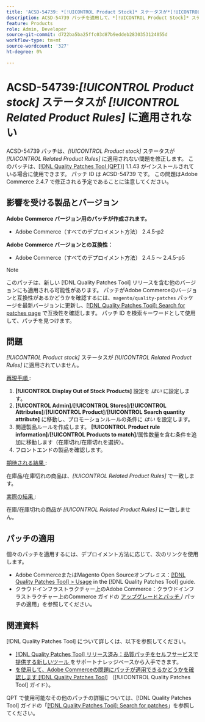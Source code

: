 ```yaml
---
title: 'ACSD-54739: *[!UICONTROL Product Stock]* ステータスが*[!UICONTROL Related Product Rules]*に適用されていません'
description: ACSD-54739 パッチを適用して、*[!UICONTROL Product Stock]* ステータスが*[!UICONTROL Related Product Rules]*に適用されないAdobe Commerceの問題を修正してください。
feature: Products
role: Admin, Developer
source-git-commit: d722ba5ba25ffc03d87b9eddeb2830353124055d
workflow-type: tm+mt
source-wordcount: '327'
ht-degree: 0%

---
```


# ACSD-54739:*[!UICONTROL Product stock]* ステータスが *[!UICONTROL Related Product Rules]* に適用されない

ACSD-54739 パッチは、*[!UICONTROL Product stock]* ステータスが *[!UICONTROL Related Product Rules]* に適用されない問題を修正します。 このパッチは、[[!DNL Quality Patches Tool (QPT)]](https://experienceleague.adobe.com/en/docs/commerce-knowledge-base/kb/announcements/commerce-announcements/magento-quality-patches-released-new-tool-to-self-serve-quality-patches) 1.1.43 がインストールされている場合に使用できます。 パッチ ID は ACSD-54739 です。 この問題はAdobe Commerce 2.4.7 で修正される予定であることに注意してください。

## 影響を受ける製品とバージョン

**Adobe Commerce バージョン用のパッチが作成されます。**

* Adobe Commerce（すべてのデプロイメント方法） 2.4.5-p2

**Adobe Commerce バージョンとの互換性：**

* Adobe Commerce（すべてのデプロイメント方法） 2.4.5 ～ 2.4.5-p5

>[!NOTE]
>
>このパッチは、新しい [!DNL Quality Patches Tool] リリースを含む他のバージョンにも適用される可能性があります。 パッチがAdobe Commerceのバージョンと互換性があるかどうかを確認するには、`magento/quality-patches` パッケージを最新バージョンに更新し、[[!DNL Quality Patches Tool]: Search for patches page](https://experienceleague.adobe.com/tools/commerce-quality-patches/index.html) で互換性を確認します。 パッチ ID を検索キーワードとして使用して、パッチを見つけます。

## 問題

*[!UICONTROL Product stock]* ステータスが *[!UICONTROL Related Product Rules]* に適用されていません。

<u> 再現手順 </u>:

1. **[!UICONTROL Display Out of Stock Products]** 設定を *はい* に設定します。
1. **[!UICONTROL Admin]**/**[!UICONTROL Stores]**/**[!UICONTROL Attributes]**/**[!UICONTROL Product]**/**[!UICONTROL Search quantity attribute]** に移動し、プロモーションルールの条件に *はい* を設定します。
1. 関連製品ルールを作成します。 **[!UICONTROL Product rule information]**/**[!UICONTROL Products to match]**/属性数量を含む条件を追加に移動します（在庫切れ/在庫切れを選択）。
1. フロントエンドの製品を確認します。

<u> 期待される結果 </u>:

在庫品/在庫切れの商品は、*[!UICONTROL Related Product Rules]* で一致します。

<u> 実際の結果 </u>:

在庫/在庫切れの商品が *[!UICONTROL Related Product Rules]* に一致しません。

## パッチの適用

個々のパッチを適用するには、デプロイメント方法に応じて、次のリンクを使用します。

* Adobe CommerceまたはMagento Open Sourceオンプレミス：[[!DNL Quality Patches Tool] > Usage](https://experienceleague.adobe.com/docs/commerce-operations/tools/quality-patches-tool/usage.html) in the [!DNL Quality Patches Tool] guide.
* クラウドインフラストラクチャー上のAdobe Commerce：クラウドインフラストラクチャー上のCommerce ガイドの [ アップグレードとパッチ ](https://experienceleague.adobe.com/docs/commerce-cloud-service/user-guide/develop/upgrade/apply-patches.html)/ パッチの適用」を参照してください。

## 関連資料

[!DNL Quality Patches Tool] について詳しくは、以下を参照してください。

* [[!DNL Quality Patches Tool]  リリース済み：品質パッチをセルフサービスで提供する新しいツール ](https://experienceleague.adobe.com/en/docs/commerce-knowledge-base/kb/announcements/commerce-announcements/magento-quality-patches-released-new-tool-to-self-serve-quality-patches) をサポートナレッジベースから入手できます。
* [ を使用して、Adobe Commerceの問題にパッチが適用できるかどうかを確認します  [!DNL Quality Patches Tool]](/help/tools/quality-patches-tool/patches-available-in-qpt/check-patch-for-magento-issue-with-magento-quality-patches.md) （[!UICONTROL Quality Patches Tool] ガイド）。


QPT で使用可能なその他のパッチの詳細については、[!DNL Quality Patches Tool] ガイドの「[[!DNL Quality Patches Tool]: Search for patches](https://experienceleague.adobe.com/tools/commerce-quality-patches/index.html)」を参照してください。
